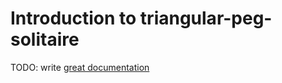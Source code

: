 # Introduction to triangular-peg-solitaire

TODO: write [great documentation](http://jacobian.org/writing/what-to-write/)
